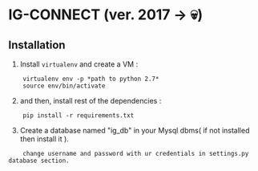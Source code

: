 # IG-CONNECT (ver. 2017 -> :skull:)

## Installation
1. Install ``virtualenv`` and create a VM :
```
	virtualenv env -p *path to python 2.7*
	source env/bin/activate
```

2. and then, install rest of the dependencies :
```
	pip install -r requirements.txt
```

3. Create a database named "ig_db" in your Mysql dbms( if not installed then install it ).
```
	change username and password with ur credentials in settings.py database section.
```
